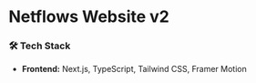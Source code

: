 # Netflows Website v2
### 🛠️ Tech Stack
- **Frontend:** Next.js, TypeScript, Tailwind CSS, Framer Motion